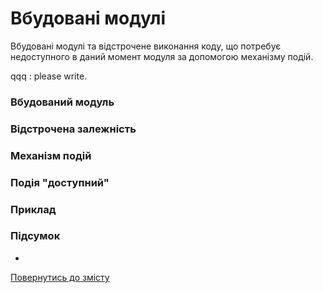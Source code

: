 # Вбудовані модулі

Вбудовані модулі та відстрочене виконання коду, що потребує недоступного в даний момент модуля за допомогою механізму подій.

qqq : please write.

### Вбудований модуль

### Відстрочена залежність

### Механізм подій

### Подія "доступний"

### Приклад

### Підсумок

-

[Повернутись до змісту](../README.md#Туторіали)
